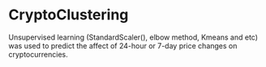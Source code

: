 # CryptoClustering
Unsupervised learning (StandardScaler(), elbow method, Kmeans and etc) was used to predict the affect of 24-hour or 7-day price changes on cryptocurrencies.
